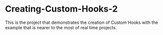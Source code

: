 # Creating-Custom-Hooks-2
This is the project that demonstrates the creation of Custom Hooks with the example that is nearer to the most of real time projects.
